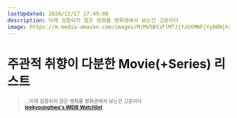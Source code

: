 ```yaml
---
lastUpdated: 2024/12/17 17:49:00
description: 이제 검증되지 않은 영화를 영화관에서 보는건 고문이다
image: https://m.media-amazon.com/images/M/MV5BYzFlMTJjYzUtMWFjYy00NjkyLTg1Y2EtYmZkMjdlOGQ1ZGYwL2ltYWdlXkEyXkFqcGdeQXVyMTQxNzMzNDI@._V1_.jpg
---
```


# 주관적 취향이 다분한 Movie(+Series) 리스트

> ...이제 검증되지 않은 영화를 영화관에서 보는건 고문이다   
> **[leekyounghwa's IMDB Watchlist](https://www.imdb.com/user/ur191119219/watchlist/?ref_=ext_shr_lnk)**

<br/>

<template v-for="(movie, idx) in movies" >
    <div class="container" :id="movieId(movie.name)">
            <a :href="movie.link" target="_blank"><img class="movie-img" :src="movie.img"/></a>
        <div class="blog-content">
            <h4>{{movie.date}}</h4>
            <h3>
                <a :href="`#${movieId(movie.name)}`"
                    class="header-anchor"
                    aria-hidden="true">#</a>
                {{idx+1}}. {{movie.name}}
            </h3>
            <p>{{movie.memo}}</p>
            <ul><li class="star" v-for="star in movie.star">⭐</li></ul>
        </div>
    </div>
</template>

<script>
import movieList from '@data/movieList.json'

export default {
    methods: {
        movieId(name) {
            return name.replaceAll(' ', '-');
        },
    },
    data() {
        return {
            movies: movieList.subjective,
        }
    }
}
</script>

<style scoped>
h3 {
    margin-top: 10px;
    margin-bottom: 0;
}

p {
    margin-top: 10px;
    margin-bottom: 0;
    font-size: 0.8em;
}

h4 {
    margin-bottom: 0;
}

ul {
    padding: 0;
    margin: 0;
}

.container {
    display: flex;
    scroll-margin-block-start: 70px;
    flex-wrap: wrap; /* Wrap the items to prevent overflow */
}

.movie-img {
    cursor: pointer;
    height: 200px;
    width: 150px;
    margin-right: 40px;
    object-fit: cover; 
}

.blog-content {
    flex: 2;
    display: flex;
    flex-direction: column;
    justify-content: flex-start;
    padding-left: 20px;
    padding-right: 20px;
}

.star {
    display: inline-block; /* 원래대로 가로 정렬 */
    margin-right: 2px; /* Optional: 별 사이 간격 조정 */
    font-size: 1.3em; /* 폰트 크기를 1.5배로 설정 */
}

ul {
    padding: 0;
    margin: 0;
    display: flex; /* ul을 flex로 만들어 가로 정렬 */
    list-style-type: none; /* 불필요한 기본 마커 없애기 */
}

@media (max-width: 800px) {
    .container {
        margin-top: 80px;
        flex-direction: column;
        align-items: center; /* 이미지와 콘텐츠를 가운데 정렬 */
    }
    
    .movie-img {
        height: 200px;
        margin-right: 0;
        margin-bottom: 20px; /* Optional, if you want space below the image */
    }
    
    .blog-content {
        text-align: left; /* 텍스트를 왼쪽으로 정렬 */
        flex: 1; /* flex 값을 1로 설정하여 공간을 고르게 분배 */
        display: flex;
        flex-direction: column;
        justify-content: flex-start;
        align-items: flex-start; /* 자식 요소들을 왼쪽으로 정렬 */
        width: 100%; /* 블로그 콘텐츠 너비를 100%로 설정하여 박스 크기 일관되게 */
        box-sizing: border-box; /* 여백과 패딩을 포함한 크기 계산 */
    }

    .blog-cover {
        margin: 0 auto;
    }
}
</style>